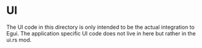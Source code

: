 # UI

The UI code in this directory is only intended to be the actual integration to Egui.
The application specific UI code does not live in here but rather in the ui.rs mod.
